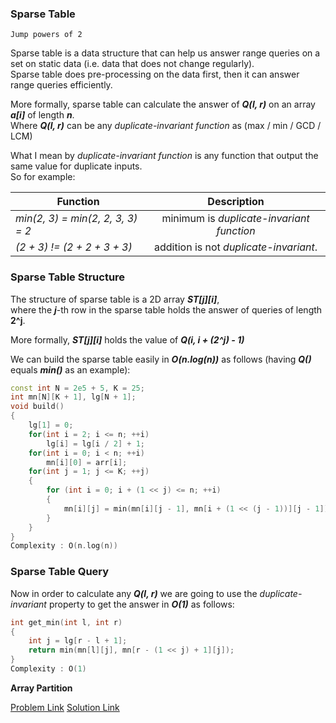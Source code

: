 ### Sparse Table 

`Jump powers of 2`

Sparse table is a data structure that can help us answer range queries on a set on static data (i.e. data that does not change regularly).<br>
Sparse table does pre-processing on the data first, then it can answer range queries efficiently.

More formally, sparse table can calculate the answer of **_Q(l, r)_** on an array **_a[i]_** of length **_n_**.<br>
Where **_Q(l, r)_** can be any _duplicate-invariant function_ as (max / min / GCD / LCM)

What I mean by _duplicate-invariant function_ is any function that output the same value for duplicate inputs.<br>
So for example:<br>

| Function                          | Description                                |
| ----------------------------------|:------------------------------------------:|
| _min(2, 3) = min(2, 2, 3, 3) = 2_ | minimum is _duplicate-invariant function_  |
| _(2 + 3) != (2 + 2 + 3 + 3)_      | addition is not _duplicate-invariant_.     |

### Sparse Table Structure
The structure of sparse table is a 2D array **_ST[j][i]_**,<br>
where the **_j_**-th row in the sparse table holds the answer of queries of length **2^j**.

More formally, **_ST[j][i]_** holds the value of **_Q(i, i + (2^j) - 1)_**

We can build the sparse table easily in **_O(n.log(n))_** as follows (having **_Q()_** equals **_min()_** as an example):

```Cpp
const int N = 2e5 + 5, K = 25;
int mn[N][K + 1], lg[N + 1];
void build() 
{
    lg[1] = 0;
    for(int i = 2; i <= n; ++i)
        lg[i] = lg[i / 2] + 1;
    for(int i = 0; i < n; ++i)
        mn[i][0] = arr[i];
    for(int j = 1; j <= K; ++j) 
    {
        for (int i = 0; i + (1 << j) <= n; ++i)
        {
            mn[i][j] = min(mn[i][j - 1], mn[i + (1 << (j - 1))][j - 1]);
        }
    }
}
Complexity : O(n.log(n))
```
### Sparse Table Query
Now in order to calculate any **_Q(l, r)_** we are going to use the _duplicate-invariant_ property to get the answer in **_O(1)_** as follows:

```C++
int get_min(int l, int r) 
{
    int j = lg[r - l + 1];
    return min(mn[l][j], mn[r - (1 << j) + 1][j]);
}
Complexity : O(1)
```

**Array Partition**

[Problem Link](https://codeforces.com/contest/1454/problem/F)
[Solution Link](https://codeforces.com/contest/1454/submission/99503441)


